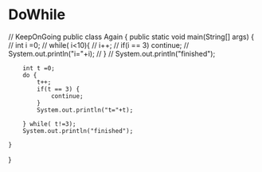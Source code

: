 # DoWhile
// KeepOnGoing
public class Again {
    public static void main(String[] args) {
//        int i =0;
//        while( i<10){
//            i++;
//            if(i == 3) continue;
//            System.out.println("i="+i);
//        }
//        System.out.println("finished");


        int t =0;
        do {
            t++;
            if(t == 3) {
                continue;
            }
            System.out.println("t="+t);

        } while( t!=3);
        System.out.println("finished");

    }
}
